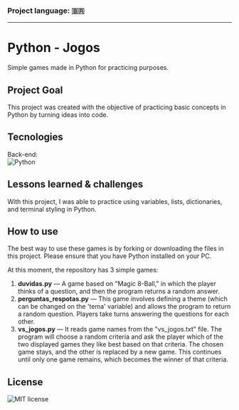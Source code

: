 ### Project language: 🇧🇷

---

# Python - Jogos
Simple games made in Python for practicing purposes.

## Project Goal
This project was created with the objective of practicing basic concepts in Python by turning ideas into code.

## Tecnologies
Back-end: <br>
![Python](https://img.shields.io/badge/PYTHON-%20?style=for-the-badge&logo=python&logoColor=white&color=%23356F9F)

## Lessons learned & challenges
With this project, I was able to practice using variables, lists, dictionaries, and terminal styling in Python.

## How to use
The best way to use these games is by forking or downloading the files in this project. Please ensure that you have Python installed on your PC.

At this moment, the repository has 3 simple games:
1. **duvidas.py** — A game based on "Magic 8-Ball," in which the player thinks of a question, and then the program returns a random answer.
2. **perguntas_respotas.py** — This game involves defining a theme (which can be changed on the 'tema' variable) and allows the program to return a random question. Players take turns answering the questions for each other.
3. **vs_jogos.py** — It reads game names from the "vs_jogos.txt" file. The program will choose a random criteria and ask the player which of the two displayed games they like best based on that criteria. The chosen game stays, and the other is replaced by a new game. This continues until only one game remains, which becomes the winner of that criteria.

## License
![MIT license](https://img.shields.io/badge/License-MIT-%20?link=https%3A%2F%2Fchoosealicense.com%2Flicenses%2Fmit%2F)
